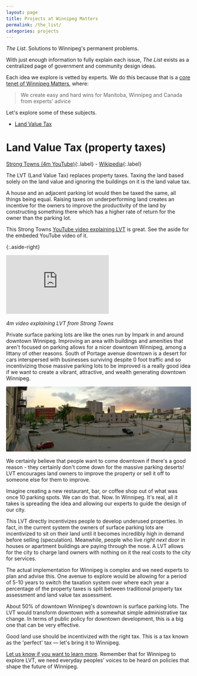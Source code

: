 ```yaml
---
layout: page
title: Projects at Winnipeg Matters
permalink: /the_list/
categories: projects
---
```


*The List*. Solutions to Winnipeg's permanent problems.

With just enough information to fully explain each issue, *The List* exists as a centralized page of government and community design ideas.

Each idea we explore is vetted by experts. We do this because that is a [core tenet of Winnipeg Matters](/about), where:

> We create easy and hard wins for Manitoba, Winnipeg and Canada from experts' advice

Let's explore some of these subjects.

* [Land Value Tax](#land-value-tax-property-taxes)

# Land Value Tax (property taxes)

[Strong Towns (4m YouTube)](https://www.youtube.com/watch?v=ok2uR3btMrE){:.label} - [Wikipedia](https://en.wikipedia.org/wiki/Land_value_tax){:.label}

The LVT (Land Value Tax) replaces property taxes. Taxing the land based solely on the land value and ignoring the buildings on it is the land value tax. 

A house and an adjacent parking lot would then be taxed the same, all things being equal. Raising taxes on underperforming land creates an incentive for the owners to improve the productivity of the land by constructing something there which has a higher rate of return for the owner than the parking lot.

This Strong Towns [YouTube video explaining LVT](https://www.youtube.com/watch?v=ok2uR3btMrE) is great. See the aside for the embeded YouTube video of it.

{:.aside-right}
<div style="max-width: 300px">
  <iframe width="280" height="160" src="https://www.youtube.com/embed/ok2uR3btMrE" frameborder="0" allow="accelerometer; autoplay; encrypted-media; gyroscope; picture-in-picture" allowfullscreen></iframe>
  <p>
    <em>4m video explaining LVT from Strong Towns</em>
  </p>
</div>

Private surface parking lots are like the ones run by Impark in and around downtown Winnipeg. Improving an area with buildings and amenities that aren't focused on parking allows for a nicer downtown Winnipeg, among a littany of other reasons. South of Portage avenue downtown is a desert for cars interspersed with businesses surviving despite 0 foot traffic and so incentivizing those massive parking lots to be improved is a really good idea if we want to create a vibrant, attractive, and wealth generating downtown Winnipeg. 

![Surface parking lots behind 374 Donald St., Winnipeg](/assets/images/374_donald_back_lots.jpg)

We certainly believe that people want to come downtown if there's a good reason - they certainly don't come down for the massive parking deserts! LVT encourages land owners to improve the property or sell it off to someone else for them to improve.

Imagine creating a new restaurant, bar, or coffee shop out of what was once 10 parking spots. We can do that. Now. In Winnipeg. It's real, all it takes is spreading the idea and allowing our experts to guide the design of our city.

This LVT directly incentivizes people to develop underused properties. In fact, in the current system the owners of surface parking lots are incentivized to sit on their land until it becomes incredibly high in demand before selling (speculation). Meanwhile, people who live *right next door* in houses or apartment buildings are paying through the nose. A LVT allows for the city to charge land owners with nothing on it the real costs to the city for services. 

The actual implementation for Winnipeg is complex and we need experts to plan and advise this. One avenue to explore would be allowing for a period of 5-10 years to switch the taxation system over where each year a percentage of the property taxes is split between traditional property tax assessment and land value tax assessment.

About 50% of downtown Winnipeg's downtown is surface parking lots. The LVT would transform downtown with a somewhat simple administrative tax change. In terms of public policy for downtown development, this is a big one that can be very effective.

Good land use should be incentivized with the right tax. This is a tax known as the 'perfect' tax &mdash; let's bring it to Winnipeg.

[Let us know if you want to learn more](/subscribe). Remember that for Winnipeg to explore LVT, we need everyday peoples' voices to be heard on policies that shape the future of Winnipeg.
